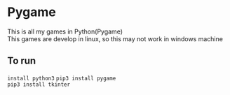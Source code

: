 # Pygame
This is all my games in Python(Pygame)  
This games are develop in linux, so this may not work in windows machine  

## To run 
```install python3```
```pip3 install pygame```  
```pip3 install tkinter```

